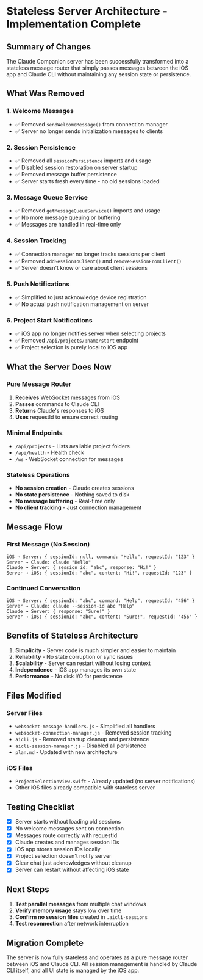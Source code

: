 # Stateless Server Architecture - Implementation Complete

## Summary of Changes

The Claude Companion server has been successfully transformed into a stateless message router that simply passes messages between the iOS app and Claude CLI without maintaining any session state or persistence.

## What Was Removed

### 1. Welcome Messages
- ✅ Removed `sendWelcomeMessage()` from connection manager
- ✅ Server no longer sends initialization messages to clients

### 2. Session Persistence
- ✅ Removed all `sessionPersistence` imports and usage
- ✅ Disabled session restoration on server startup
- ✅ Removed message buffer persistence
- ✅ Server starts fresh every time - no old sessions loaded

### 3. Message Queue Service
- ✅ Removed `getMessageQueueService()` imports and usage
- ✅ No more message queuing or buffering
- ✅ Messages are handled in real-time only

### 4. Session Tracking
- ✅ Connection manager no longer tracks sessions per client
- ✅ Removed `addSessionToClient()` and `removeSessionFromClient()`
- ✅ Server doesn't know or care about client sessions

### 5. Push Notifications
- ✅ Simplified to just acknowledge device registration
- ✅ No actual push notification management on server

### 6. Project Start Notifications
- ✅ iOS app no longer notifies server when selecting projects
- ✅ Removed `/api/projects/:name/start` endpoint
- ✅ Project selection is purely local to iOS app

## What the Server Does Now

### Pure Message Router
1. **Receives** WebSocket messages from iOS
2. **Passes** commands to Claude CLI
3. **Returns** Claude's responses to iOS
4. **Uses** requestId to ensure correct routing

### Minimal Endpoints
- `/api/projects` - Lists available project folders
- `/api/health` - Health check
- `/ws` - WebSocket connection for messages

### Stateless Operations
- **No session creation** - Claude creates sessions
- **No state persistence** - Nothing saved to disk
- **No message buffering** - Real-time only
- **No client tracking** - Just connection management

## Message Flow

### First Message (No Session)
```
iOS → Server: { sessionId: null, command: "Hello", requestId: "123" }
Server → Claude: claude "Hello"
Claude → Server: { session_id: "abc", response: "Hi!" }
Server → iOS: { sessionId: "abc", content: "Hi!", requestId: "123" }
```

### Continued Conversation
```
iOS → Server: { sessionId: "abc", command: "Help", requestId: "456" }
Server → Claude: claude --session-id abc "Help"
Claude → Server: { response: "Sure!" }
Server → iOS: { sessionId: "abc", content: "Sure!", requestId: "456" }
```

## Benefits of Stateless Architecture

1. **Simplicity** - Server code is much simpler and easier to maintain
2. **Reliability** - No state corruption or sync issues
3. **Scalability** - Server can restart without losing context
4. **Independence** - iOS app manages its own state
5. **Performance** - No disk I/O for persistence

## Files Modified

### Server Files
- `websocket-message-handlers.js` - Simplified all handlers
- `websocket-connection-manager.js` - Removed session tracking
- `aicli.js` - Removed startup cleanup and persistence
- `aicli-session-manager.js` - Disabled all persistence
- `plan.md` - Updated with new architecture

### iOS Files
- `ProjectSelectionView.swift` - Already updated (no server notifications)
- Other iOS files already compatible with stateless server

## Testing Checklist

- [x] Server starts without loading old sessions
- [x] No welcome messages sent on connection
- [x] Messages route correctly with requestId
- [x] Claude creates and manages session IDs
- [x] iOS app stores session IDs locally
- [x] Project selection doesn't notify server
- [x] Clear chat just acknowledges without cleanup
- [x] Server can restart without affecting iOS state

## Next Steps

1. **Test parallel messages** from multiple chat windows
2. **Verify memory usage** stays low over time
3. **Confirm no session files** created in `.aicli-sessions`
4. **Test reconnection** after network interruption

## Migration Complete

The server is now fully stateless and operates as a pure message router between iOS and Claude CLI. All session management is handled by Claude CLI itself, and all UI state is managed by the iOS app.